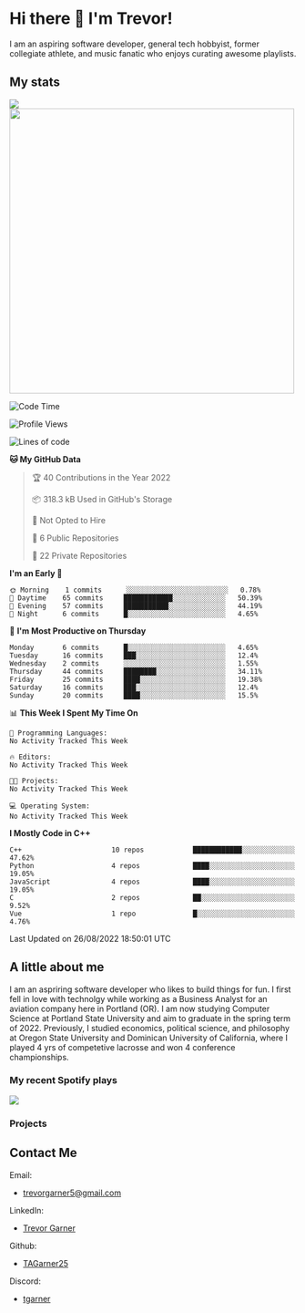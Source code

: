 # Hi there 👋 I'm Trevor!

<!-- brief description -->
I am an aspiring software developer, general tech hobbyist, former collegiate athlete, and music fanatic who enjoys curating awesome playlists.

<!-- Start Coding Stats -->
## My stats
<a href="https://github.com/tagarner25">
  <img align="center" src="https://github-readme-stats.vercel.app/api/top-langs/?username=tagarner25&theme=vue-dark&layout=compact" />
<a href="https://github.com/tagarner25">
  <img align="center" src="https://github-readme-streak-stats.herokuapp.com/?user=tagarner25&theme=vue-dark" width="500" />
</a>
</a>
<!-- <a href="https://github.com/tagarner25">
  <img align="center" src="https://github-readme-stats.vercel.app/api?username=tagarner25&count_private=true&theme=vue-dark&show_icons=true" />
<a /> -->
<!-- Languages WakaTime -->
<!-- <a href="https://wakatime.com"><img src="https://wakatime.com/share/@tagarner25/e28d9d0c-fe43-400a-9619-8a6f77810857.png" /></a> -->

<!--START_SECTION:waka-->
![Code Time](http://img.shields.io/badge/Code%20Time-51%20hrs%2054%20mins-blue)

![Profile Views](http://img.shields.io/badge/Profile%20Views-0-blue)

![Lines of code](https://img.shields.io/badge/From%20Hello%20World%20I%27ve%20Written-107%20Thousand%20lines%20of%20code-blue)

**🐱 My GitHub Data** 

> 🏆 40 Contributions in the Year 2022
 > 
> 📦 318.3 kB Used in GitHub's Storage 
 > 
> 🚫 Not Opted to Hire
 > 
> 📜 6 Public Repositories 
 > 
> 🔑 22 Private Repositories  
 > 
**I'm an Early 🐤** 

```text
🌞 Morning    1 commits      ░░░░░░░░░░░░░░░░░░░░░░░░░   0.78% 
🌆 Daytime    65 commits     ████████████░░░░░░░░░░░░░   50.39% 
🌃 Evening    57 commits     ███████████░░░░░░░░░░░░░░   44.19% 
🌙 Night      6 commits      █░░░░░░░░░░░░░░░░░░░░░░░░   4.65%

```
📅 **I'm Most Productive on Thursday** 

```text
Monday       6 commits      █░░░░░░░░░░░░░░░░░░░░░░░░   4.65% 
Tuesday      16 commits     ███░░░░░░░░░░░░░░░░░░░░░░   12.4% 
Wednesday    2 commits      ░░░░░░░░░░░░░░░░░░░░░░░░░   1.55% 
Thursday     44 commits     ████████░░░░░░░░░░░░░░░░░   34.11% 
Friday       25 commits     ████░░░░░░░░░░░░░░░░░░░░░   19.38% 
Saturday     16 commits     ███░░░░░░░░░░░░░░░░░░░░░░   12.4% 
Sunday       20 commits     ████░░░░░░░░░░░░░░░░░░░░░   15.5%

```


📊 **This Week I Spent My Time On** 

```text
💬 Programming Languages: 
No Activity Tracked This Week

🔥 Editors: 
No Activity Tracked This Week

🐱‍💻 Projects: 
No Activity Tracked This Week

💻 Operating System: 
No Activity Tracked This Week

```

**I Mostly Code in C++** 

```text
C++                      10 repos            ████████████░░░░░░░░░░░░░   47.62% 
Python                   4 repos             ████░░░░░░░░░░░░░░░░░░░░░   19.05% 
JavaScript               4 repos             ████░░░░░░░░░░░░░░░░░░░░░   19.05% 
C                        2 repos             ██░░░░░░░░░░░░░░░░░░░░░░░   9.52% 
Vue                      1 repo              █░░░░░░░░░░░░░░░░░░░░░░░░   4.76%

```



 Last Updated on 26/08/2022 18:50:01 UTC
<!--END_SECTION:waka-->
  
<!-- End Coding Stats -->
  
<!-- table of contents -->

<!-- about me -->
## A little about me
I am an aspriring software developer who likes to build things for fun. I first fell in love with technolgy while working as a Business Analyst for an aviation company here in Portland (OR). I am now studying Computer Science at Portland State University and aim to graduate in the spring term of 2022. Previously, I studied economics, political science, and philosophy at Oregon State University and Dominican University of California, where I played 4 yrs of competetive lacrosse and won 4 conference championships.


<!-- ⚡ Fell in love with technology while managing the development of an automated document management system using Microsoft Sharepoint, Outlook, and Adobe Sign
- 🌱 I’m currently learning Computer Science at Portland State University
- 🌱 I previously studied Economics, Political Science, and Philosophy at Oregon State University and Dominican University of California
- 🔭 I’m currently working on C++ programs for my studies
- 🔭 I’m currently working on creating my own github pages website to host my portfolio and resume
- 🤔 I’m looking for help with career ideas and how i can best help serve the dev community
- ⚡ Fun fact: I played lacrosse for 13 years, 4 yrs of which were for ncaa schools
- ⚡ Fun fact: I am the oldest of 3 children
- ⚡ Fun fact: I have over 11,000 songs in my spotify library and over 1,000 playlists -->

### My recent Spotify plays
<a href="https://open.spotify.com/user/537phlhwfk88qqbe8l0j5915p">
  <img align="center" src="https://spotify-recently-played-readme.vercel.app/api?user=537phlhwfk88qqbe8l0j5915p&count=5&width=1000" />
</a>

### Projects

## Contact Me
Email:
  - trevorgarner5@gmail.com
  <!-- - trevor@trevorgarner.org -->

LinkedIn:
  - [Trevor Garner](https://www.linkedin.com/in/trevor-garner-4/)

Github:
  - [TAGarner25](https://github.com/TAGarner25)

<!-- Twitter:
  - [Trevor_5](https://twitter.com/Trevor_5) -->

Discord:
  - [tgarner](https://discordapp.com/users/491416520778448906/)

<!--
**TAGarner25/TAGarner25** is a ✨ _special_ ✨ repository because its `README.md` (this file) appears on your GitHub profile.

Here are some ideas to get you started:

- 🔭 I’m currently working on ...
- 🌱 I’m currently learning computer science at Portland State University
- 👯 I’m looking to collaborate on ...
- 🤔 I’m looking for help with ...
- 💬 Ask me about ...
- 📫 How to reach me: ...
- 😄 Pronouns: ...
- ⚡ Fun fact: I played lacrosse for 4 years at the NCAA level 

During my time there I was fortunate enough to experience the many departments of the company (engineering, finance, management, manufacturing, and production), all of which aided my understanding of many key business drivers in order to develop an automated document management system using Microsoft Sharepoint, Outlook, and Adobe Sign. Because of this experience, 

wakatime
<a href="https://github.com/tagarner25">
  <img align="center" src="https://github-readme-stats.vercel.app/api/wakatime?username=tagarner25&theme=vue-dark&hide_title=true" />
</a>

languages
<a href="https://github.com/tagarner25">
  <img align="center" src="https://github-readme-stats.vercel.app/api/top-langs/?username=tagarner25&theme=vue-dark&layout=compact" />
</a>

streak
</a>
<a href="https://github.com/tagarner25">
  <img align="center" src="https://github-readme-streak-stats.herokuapp.com/?user=tagarner25&theme=vue-dark" />
</a>

-->
